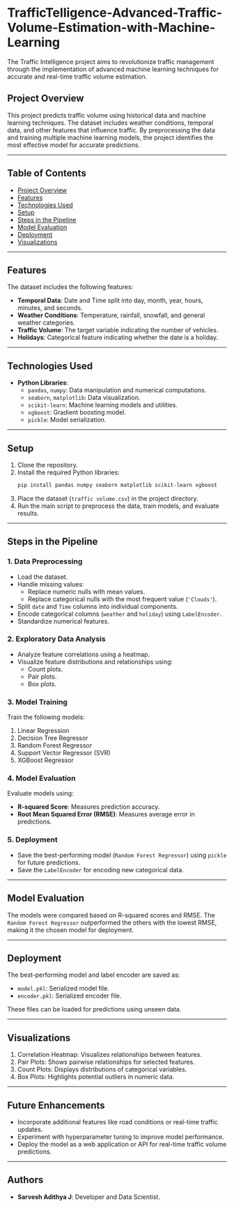 # TrafficTelligence-Advanced-Traffic-Volume-Estimation-with-Machine-Learning
The Traffic Intelligence project aims to revolutionize traffic management through the implementation of advanced machine learning techniques for accurate and real-time traffic volume estimation.

## Project Overview
This project predicts traffic volume using historical data and machine learning techniques. The dataset includes weather conditions, temporal data, and other features that influence traffic. By preprocessing the data and training multiple machine learning models, the project identifies the most effective model for accurate predictions.

---

## Table of Contents
- [Project Overview](#project-overview)
- [Features](#features)
- [Technologies Used](#technologies-used)
- [Setup](#setup)
- [Steps in the Pipeline](#steps-in-the-pipeline)
- [Model Evaluation](#model-evaluation)
- [Deployment](#deployment)
- [Visualizations](#visualizations)

---

## Features
The dataset includes the following features:
- **Temporal Data**: Date and Time split into day, month, year, hours, minutes, and seconds.
- **Weather Conditions**: Temperature, rainfall, snowfall, and general weather categories.
- **Traffic Volume**: The target variable indicating the number of vehicles.
- **Holidays**: Categorical feature indicating whether the date is a holiday.

---

## Technologies Used
- **Python Libraries**:
  - `pandas`, `numpy`: Data manipulation and numerical computations.
  - `seaborn`, `matplotlib`: Data visualization.
  - `scikit-learn`: Machine learning models and utilities.
  - `xgboost`: Gradient boosting model.
  - `pickle`: Model serialization.

---

## Setup
1. Clone the repository.
2. Install the required Python libraries:
   ```bash
   pip install pandas numpy seaborn matplotlib scikit-learn xgboost
   ```
3. Place the dataset (`traffic volume.csv`) in the project directory.
4. Run the main script to preprocess the data, train models, and evaluate results.

---

## Steps in the Pipeline
### 1. Data Preprocessing
- Load the dataset.
- Handle missing values:
  - Replace numeric nulls with mean values.
  - Replace categorical nulls with the most frequent value (`'Clouds'`).
- Split `date` and `Time` columns into individual components.
- Encode categorical columns (`weather` and `holiday`) using `LabelEncoder`.
- Standardize numerical features.

### 2. Exploratory Data Analysis
- Analyze feature correlations using a heatmap.
- Visualize feature distributions and relationships using:
  - Count plots.
  - Pair plots.
  - Box plots.

### 3. Model Training
Train the following models:
1. Linear Regression
2. Decision Tree Regressor
3. Random Forest Regressor
4. Support Vector Regressor (SVR)
5. XGBoost Regressor

### 4. Model Evaluation
Evaluate models using:
- **R-squared Score**: Measures prediction accuracy.
- **Root Mean Squared Error (RMSE)**: Measures average error in predictions.

### 5. Deployment
- Save the best-performing model (`Random Forest Regressor`) using `pickle` for future predictions.
- Save the `LabelEncoder` for encoding new categorical data.

---

## Model Evaluation
The models were compared based on R-squared scores and RMSE. The `Random Forest Regressor` outperformed the others with the lowest RMSE, making it the chosen model for deployment.

---

## Deployment
The best-performing model and label encoder are saved as:
- `model.pkl`: Serialized model file.
- `encoder.pkl`: Serialized encoder file.

These files can be loaded for predictions using unseen data.

---

## Visualizations
1. Correlation Heatmap:
   Visualizes relationships between features.
2. Pair Plots:
   Shows pairwise relationships for selected features.
3. Count Plots:
   Displays distributions of categorical variables.
4. Box Plots:
   Highlights potential outliers in numeric data.

---

## Future Enhancements
- Incorporate additional features like road conditions or real-time traffic updates.
- Experiment with hyperparameter tuning to improve model performance.
- Deploy the model as a web application or API for real-time traffic volume predictions.

---

## Authors
- **Sarvesh Adithya J**: Developer and Data Scientist.

